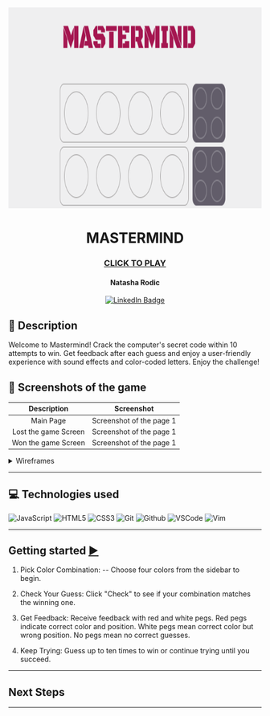 <div id="header" align="center">

  <img src="images/mastermind-header.png" width="800" height="400">

</div>

  <div id="description" align="center">

# MASTERMIND

### [CLICK TO PLAY](https://natasharodic.github.io/mastermind/)

#### Natasha Rodic

[![LinkedIn Badge](https://img.shields.io/badge/-@NatashaRodic-blue?style=flat&logo=Linkedin&logoColor=black)](https://www.linkedin.com/in/natasha-rodic/)

  </div>

## 📝 Description

Welcome to Mastermind! Crack the computer's secret code within 10 attempts to win. Get feedback after each guess and enjoy a user-friendly experience with sound effects and color-coded letters. Enjoy the challenge!

## 📸 Screenshots of the game

|     Description      | Screenshot               |
| :------------------: | ------------------------ |
|      Main Page       | Screenshot of the page 1 |
| Lost the game Screen | Screenshot of the page 1 |
| Won the game Screen  | Screenshot of the page 1 |

<details>
    <summary>Wireframes</summary>
   
   ## Screen 1

![Mastermind-Screen1](images/Mastermind-Screen1.png)

---

## Screen 2

![Mastermind-Screen1](images/Mastermind-Screen2.png)

</details>

---

## 💻 Technologies used

![JavaScript](https://img.shields.io/badge/-JavaScript-05122A?style=flat&logo=javascript)
![HTML5](https://img.shields.io/badge/-HTML5-05122A?style=flat&logo=html5)
![CSS3](https://img.shields.io/badge/-CSS-05122A?style=flat&logo=css3)
![Git](https://img.shields.io/badge/-Git-05122A?style=flat&logo=git)
![Github](https://img.shields.io/badge/-GitHub-05122A?style=flat&logo=github)
![VSCode](https://img.shields.io/badge/-VS_Code-05122A?style=flat&logo=visualstudio)
![Vim](https://img.shields.io/badge/-Vim-05122A?style=flat&logo=vim)

---

## Getting started [ ▶️](https://natasharodic.github.io/mastermind/)

1. Pick Color Combination:
   -- Choose four colors from the sidebar to begin.

2. Check Your Guess: Click "Check" to see if your combination matches the winning one.

3. Get Feedback: Receive feedback with red and white pegs.
   Red pegs indicate correct color and position.
   White pegs mean correct color but wrong position.
   No pegs mean no correct guesses.

4. Keep Trying: Guess up to ten times to win or continue trying until you succeed.

---

## Next Steps

---
